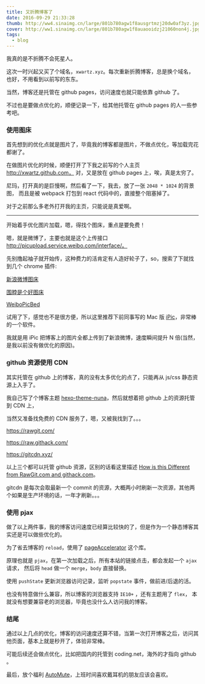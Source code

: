 ```yaml
---
title: 又折腾博客了
date: 2016-09-29 21:33:28
thumb: http://ww4.sinaimg.cn/large/801b780agw1f8ausgrtmzj20dw0af3yz.jpg
cover: http://ww1.sinaimg.cn/large/801b780agw1f8auaooidzj21060non4j.jpg
tags:
  - blog
---
```


我真的是不折腾不会死星人。

<!-- more -->

这次一时兴起又买了个域名，`xwartz.xyz`。每次重新折腾博客，总是换个域名，也好，不用看到以前写的东东。

当然，博客还是托管在 github pages，访问速度也就只能依靠 github 了。

不过也是要做点优化的，顺便记录一下，给其他托管在 github pages 的人一些参考吧。

### 使用图床

首先想到的优化点就是图片了，毕竟我的博客都是图片，不做点优化，等加载完花都谢了。

在做图片优化的时候，顺便打开了下我之前写的个人主页 http://xwartz.github.com，
对，又是放在 github pages 上，唉，真是太穷了。

尼玛，打开真的是巨慢啊，然后看了一下，我去，放了一张 `2048 * 1024` 的背景图，
而且是被 webpack 打包到 react 代码中的，直接整个阻塞掉了。

对于之前那么多老外打开我的主页，只能说是真爱啊。

----

开始着手优化图片加载，嗯，得找个图床，重点是要免费！

嗯，就是微博了，主要也就是这个上传接口 http://picupload.service.weibo.com/interface/。

先别撸起袖子就开始传，这种费力的活肯定有人造好轮子了，so，搜索了下就找到几个 chrome 插件:

[新浪微博图床](https://chrome.google.com/webstore/detail/%E6%96%B0%E6%B5%AA%E5%BE%AE%E5%8D%9A%E5%9B%BE%E5%BA%8A/fdfdnfpdplfbbnemmmoklbfjbhecpnhf?hl=zh-CN)

[围脖是个好图床](https://chrome.google.com/webstore/detail/%E5%9B%B4%E8%84%96%E6%98%AF%E4%B8%AA%E5%A5%BD%E5%9B%BE%E5%BA%8A/pngmcllbdfgmhdgnnpfaciaolgbjplhe?hl=zh-CN)

[WeiboPicBed](https://github.com/Suxiaogang/WeiboPicBed)

试用了下，感觉也不是很方便，所以这里推荐下前同事写的 Mac 版 [iPic](https://github.com/toolinbox/iPic)，非常棒的一个软件。

我就是用 iPic 把博客上的图片全都上传到了新浪微博，速度瞬间提升 N 倍(当然，是我以前没有做优化的原因)。

### github 资源使用 CDN 

其实托管在 github 上的博客，真的没有太多优化的点了，只能再从 js/css 静态资源上入手了。

我自己写了个博客主题 [hexo-theme-nuna](https://github.com/xwartz/hexo-theme-nuna)，然后就想着把 github 上的资源托管到 CDN 上，

当然又准备找免费的 CDN 服务了，嗯，又被我找到了。。。

https://rawgit.com/

https://raw.githack.com/

https://gitcdn.xyz/

以上三个都可以托管 github 资源，区别的话看这里描述 [How is this Different from RawGit.com and githack.com](https://github.com/schme16/gitcdn.xyz#how-is-this-different-from-rawgitcom-and-githackcom)。

gitcdn 是每次会取最新一个 commit 的资源，大概两小时刷新一次资源，其他两个如果是生产环境的话，一年才刷新。。。

### 使用 pjax

做了以上两件事，我的博客访问速度已经算比较快的了，但是作为一个静态博客其实还是可以做些优化的。

为了省去博客的 `reload`，使用了 [pageAccelerator](https://github.com/Easyfood/pageAccelerator) 这个库。

原理也就是 `pjax`，在第一次加载之后，所有本站的链接点击，都会发起一个 `ajax` 请求，
然后将 `head` 做一个 `merge`，`body` 直接替换。

使用 `pushState` 更新浏览器访问记录，监听 `popstate` 事件，做前进/后退的活。

也没有特意做什么兼容，所以博客的浏览器支持 `IE10+` ，还有主题用了 `flex`，
本就没有想要兼容老的浏览器，毕竟也没什么人访问我的博客。

### 结尾

通过以上几点的优化，博客的访问速度还算不错，当第一次打开博客之后，访问其他页面，基本上就是秒开了，体验非常棒。

可能后续还会做点优化，比如把国内的托管到 coding.net，海外的才指向 github 。

最后，放个福利 [AutoMute](https://itunes.apple.com/us/app/automute-preventing-awkward/id1118136179?mt=12)，上班时间喜欢戴耳机的朋友应该会喜欢。
